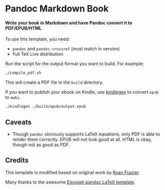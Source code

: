 # Pandoc Markdown Book

#### Write your book in Markdown and have Pandoc convert it to PDF/EPUB/HTML

To use this template, you need:

- `pandoc` and `pandoc-crossref` (must match in version)
- Full TeX Live distribution

Run the script for the output format you want to build. For example:

```bash
./compile_pdf.sh
```

This will create a PDF file in the `build` directory.

If you want to publish your ebook on Kindle, use [kindlegen](https://www.amazon.com/gp/feature.html?docId=1000765211) to convert `epub` to `mobi`.

```bash
./kindlegen ./build/epub/output.epub
```

## Caveats

- Though `pandoc` obviously supports LaTeX equations, only PDF is able to render them correctly. EPUB will not look good at all. HTML is okay, though not as good as PDF.

## Credits

This template is modified based on original work by [Ryan Frazier](https://gitlab.com/pianomanfrazier/).

Many thanks to the awesome [Eisvogel pandoc LaTeX template](https://github.com/Wandmalfarbe/pandoc-latex-template).

